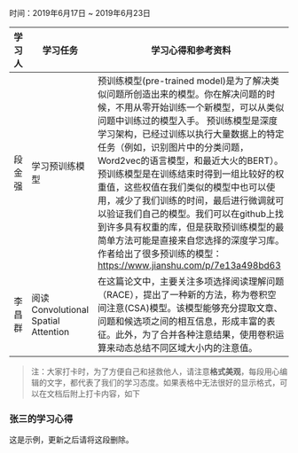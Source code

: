 时间：2019年6月17日 ~ 2019年6月23日

| 学习人  | 学习任务    | 学习心得和参考资料                                |
| ---- | ------- | ---------------------------------------- |
| 段金强   | 学习预训练模型 | 预训练模型(pre-trained model)是为了解决类似问题所创造出来的模型。你在解决问题的时候，不用从零开始训练一个新模型，可以从类似问题中训练过的模型入手。 预训练模型是深度学习架构，已经过训练以执行大量数据上的特定任务（例如，识别图片中的分类问题，Word2vec的语言模型，和最近大火的BERT）。 预训练模型是在训练结束时得到一组比较好的权重值，这些权值在我们类似的模型中也可以使用，减少了我们训练的时间，最后进行微调就可以验证我们自己的模型。我们可以在github上找到许多具有权重的库，但是获取预训练模型的最简单方法可能是直接来自您选择的深度学习库。 作者给出了很多预训练的模型：<https://www.jianshu.com/p/7e13a498bd63> |
| 李昌群 | 阅读Convolutional Spatial Attention | 在这篇论文中，主要关注多项选择阅读理解问题（RACE），提出了一种新的方法，称为卷积空间注意(CSA)模型。该模型能够充分提取文章、问题和候选项之间的相互信息，形成丰富的表征。此外，为了合并各种注意结果，使用卷积运算来动态总结不同区域大小内的注意值。 |

> 注：大家打卡时，为了方便自己和拯救他人，请注意**格式美观**，每段用心编辑的文字，都代表了我们的学习态度。如果表格中无法很好的显示格式，可以在文档后附上打卡内容，如下

### 张三的学习心得
这是示例，更新之后请将这段删除。
